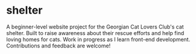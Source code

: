 # shelter
A beginner-level website project for the Georgian Cat Lovers Club's cat shelter. Built to raise awareness about their rescue efforts and help find loving homes for cats. Work in progress as I learn front-end development. Contributions and feedback are welcome!
